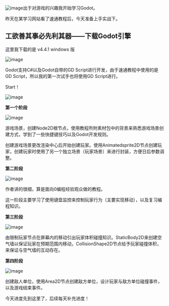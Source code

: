 ![image](https://github.com/user-attachments/assets/3916771b-d22d-426a-9c1e-2772da400f1f)出于对游戏的兴趣我开始学习Godot。

昨天在某学习网站看了速通教程后，今天准备上手实战下。

## 工欲善其事必先利其器——下载Godot引擎

这里我下载的是 v4.4.1 windows 版

![image](https://github.com/user-attachments/assets/ab4bdce8-e339-4517-8217-f9e12fece13f)

Godot支持C#以及Godot自带的GD Script进行开发，由于速通教程中使用的是GD Script，所以我的第一次试手也将使用GD Script进行。

Start！

![image](https://github.com/user-attachments/assets/93682c66-213b-4877-be3d-11d01f976f87)

**第一个阶段**

![image](https://github.com/user-attachments/assets/6dc46b76-6e70-4efa-84d1-ceae176ca993)

游戏场景，创建Node2D根节点，使用教程所附素材包中的背景来熟悉游戏场景创建方式，学到了一些快捷键技巧以及Godot开发规则。

创建游戏场景更改渲染中心后开始创建玩家。使用Animatedsprite2D节点创建玩家，创建玩家时使用了另一个独立场景（玩家场景）来进行封装，方便日后参数调整。

**第二阶段**

![image](https://github.com/user-attachments/assets/94f96dec-a12b-4854-ad8f-f0f650ea3e10)

作者讲的很细，算是面向0编程经验观众做的教程。

这一阶段主要学习了使用键盘监控来控制玩家行为（主要实现移动），以及复习编程知识。

**第三阶段**

![image](https://github.com/user-attachments/assets/15cd1fd7-fb98-4f3b-be38-8fc0445a4409)

由限制玩家节点在屏幕内的移动引出玩家体积碰撞知识。StaticBody2D来创建空气墙以保证玩家在预期范围内移动，CollisionShape2D节点给予玩家碰撞体积，来保证与空气墙的互动存在。

**第四阶段**

![image](https://github.com/user-attachments/assets/4d76cb87-af83-4bbc-83be-0b4ad09b6def)

创建敌人单位，使用Area2D节点创建敌方单位，设计玩家与敌方单位碰撞事件，以及游戏结束事件。

今天进度先到这里了，后续每天补充进度！
